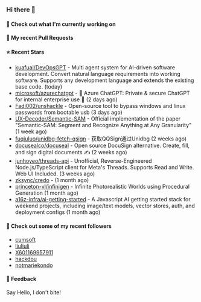 ### Hi there 👋

#### 👷 Check out what I'm currently working on

#### 🔨 My recent Pull Requests


#### ⭐ Recent Stars

- [kuafuai/DevOpsGPT](https://github.com/kuafuai/DevOpsGPT) - Multi agent system for AI-driven software development. Convert natural language requirements into working software. Supports any development language and extends the existing base code. (today)
- [microsoft/azurechatgpt](https://github.com/microsoft/azurechatgpt) - 🤖 Azure ChatGPT: Private &amp; secure ChatGPT for internal enterprise use 💼  (2 days ago)
- [Fadi002/unshackle](https://github.com/Fadi002/unshackle) - Open-source tool to bypass windows and linux passwords from bootable usb (3 days ago)
- [UX-Decoder/Semantic-SAM](https://github.com/UX-Decoder/Semantic-SAM) - Official implementation of the paper &#34;Semantic-SAM: Segment and Recognize Anything at Any Granularity&#34; (1 week ago)
- [fuqiuluo/unidbg-fetch-qsign](https://github.com/fuqiuluo/unidbg-fetch-qsign) - 获取QQSign通过Unidbg (2 weeks ago)
- [docusealco/docuseal](https://github.com/docusealco/docuseal) - Open source DocuSign alternative. Create, fill, and sign digital documents ✍️ (2 weeks ago)
- [junhoyeo/threads-api](https://github.com/junhoyeo/threads-api) - Unofficial, Reverse-Engineered Node.js/TypeScript client for Meta&#39;s Threads. Supports Read and Write. Web UI Included. (3 weeks ago)
- [zksync/credo](https://github.com/zksync/credo) -  (1 month ago)
- [princeton-vl/infinigen](https://github.com/princeton-vl/infinigen) - Infinite Photorealistic Worlds using Procedural Generation (1 month ago)
- [a16z-infra/ai-getting-started](https://github.com/a16z-infra/ai-getting-started) - A Javascript AI getting started stack for weekend projects, including image/text models, vector stores, auth, and deployment configs (1 month ago)

#### 👯 Check out some of my recent followers

- [cumsoft](https://github.com/cumsoft)
- [liuliuli](https://github.com/liuliuli)
- [X601169957911](https://github.com/X601169957911)
- [hackdou](https://github.com/hackdou)
- [notmariekondo](https://github.com/notmariekondo)

#### 💬 Feedback

Say Hello, I don't bite!